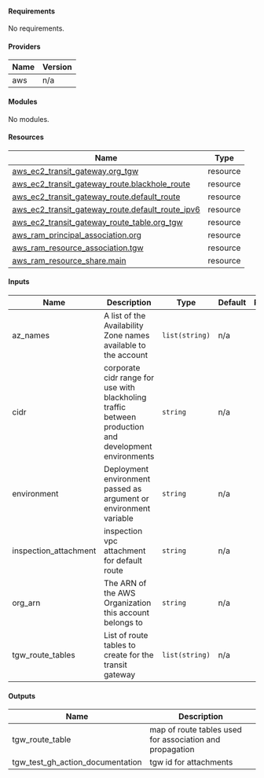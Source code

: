 <!-- BEGIN_TF_DOCS -->
#### Requirements

No requirements.

#### Providers

| Name | Version |
|------|---------|
| aws | n/a |

#### Modules

No modules.

#### Resources

| Name | Type |
|------|------|
| [aws_ec2_transit_gateway.org_tgw](https://registry.terraform.io/providers/hashicorp/aws/latest/docs/resources/ec2_transit_gateway) | resource |
| [aws_ec2_transit_gateway_route.blackhole_route](https://registry.terraform.io/providers/hashicorp/aws/latest/docs/resources/ec2_transit_gateway_route) | resource |
| [aws_ec2_transit_gateway_route.default_route](https://registry.terraform.io/providers/hashicorp/aws/latest/docs/resources/ec2_transit_gateway_route) | resource |
| [aws_ec2_transit_gateway_route.default_route_ipv6](https://registry.terraform.io/providers/hashicorp/aws/latest/docs/resources/ec2_transit_gateway_route) | resource |
| [aws_ec2_transit_gateway_route_table.org_tgw](https://registry.terraform.io/providers/hashicorp/aws/latest/docs/resources/ec2_transit_gateway_route_table) | resource |
| [aws_ram_principal_association.org](https://registry.terraform.io/providers/hashicorp/aws/latest/docs/resources/ram_principal_association) | resource |
| [aws_ram_resource_association.tgw](https://registry.terraform.io/providers/hashicorp/aws/latest/docs/resources/ram_resource_association) | resource |
| [aws_ram_resource_share.main](https://registry.terraform.io/providers/hashicorp/aws/latest/docs/resources/ram_resource_share) | resource |

#### Inputs

| Name | Description | Type | Default | Required |
|------|-------------|------|---------|:--------:|
| az_names | A list of the Availability Zone names available to the account | `list(string)` | n/a | yes |
| cidr | corporate cidr range for use with blackholing traffic between production and development environments | `string` | n/a | yes |
| environment | Deployment environment passed as argument or environment variable | `string` | n/a | yes |
| inspection_attachment | inspection vpc attachment for default route | `string` | n/a | yes |
| org_arn | The ARN of the AWS Organization this account belongs to | `string` | n/a | yes |
| tgw_route_tables | List of route tables to create for the transit gateway | `list(string)` | n/a | yes |

#### Outputs

| Name | Description |
|------|-------------|
| tgw_route_table | map of route tables used for association and propagation |
| tgw_test_gh_action_documentation | tgw id for attachments |
<!-- END_TF_DOCS -->